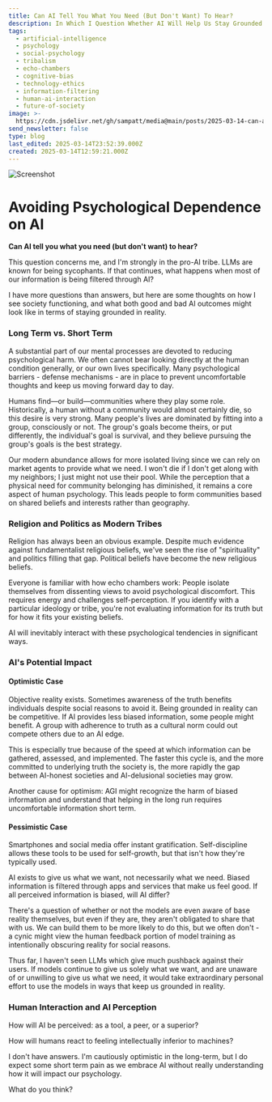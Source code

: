 ```yaml
---
title: Can AI Tell You What You Need (But Don't Want) To Hear?
description: In Which I Question Whether AI Will Help Us Stay Grounded
tags:
  - artificial-intelligence
  - psychology
  - social-psychology
  - tribalism
  - echo-chambers
  - cognitive-bias
  - technology-ethics
  - information-filtering
  - human-ai-interaction
  - future-of-society
image: >-
  https://cdn.jsdelivr.net/gh/sampatt/media@main/posts/2025-03-14-can-ai-tell/image/2025-03-14-23-35.png)
send_newsletter: false
type: blog
last_edited: 2025-03-14T23:52:39.000Z
created: 2025-03-14T12:59:21.000Z
---
```

![Screenshot](https://cdn.jsdelivr.net/gh/sampatt/media@main/posts/2025-03-14-can-ai-tell/image/2025-03-14-23-35.png)


# Avoiding Psychological Dependence on AI

**Can AI tell you what you need (but don't want) to hear?**

This question concerns me, and I'm strongly in the pro-AI tribe. LLMs are known for being sycophants. If that continues, what happens when most of our information is being filtered through AI?

I have more questions than answers, but here are some thoughts on how I see society functioning, and what both good and bad AI outcomes might look like in terms of staying grounded in reality.

### Long Term vs. Short Term

A substantial part of our mental processes are devoted to reducing psychological harm. We often cannot bear looking directly at the human condition generally, or our own lives specifically. Many psychological barriers - defense mechanisms - are in place to prevent uncomfortable thoughts and keep us moving forward day to day.

Humans find—or build—communities where they play some role. Historically, a human without a community would almost certainly die, so this desire is very strong. Many people's lives are dominated by fitting into a group, consciously or not. The group's goals become theirs, or put differently, the individual's goal is survival, and they believe pursuing the group's goals is the best strategy.

Our modern abundance allows for more isolated living since we can rely on market agents to provide what we need. I won't die if I don't get along with my neighbors; I just might not use their pool. While the perception that a physical need for community belonging has diminished, it remains a core aspect of human psychology. This leads people to form communities based on shared beliefs and interests rather than geography.

### Religion and Politics as Modern Tribes

Religion has always been an obvious example. Despite much evidence against fundamentalist religious beliefs, we've seen the rise of "spirituality" and politics filling that gap. Political beliefs have become the new religious beliefs.

Everyone is familiar with how echo chambers work: People isolate themselves from dissenting views to avoid psychological discomfort. This requires energy and challenges self-perception. If you identify with a particular ideology or tribe, you're not evaluating information for its truth but for how it fits your existing beliefs.

AI will inevitably interact with these psychological tendencies in significant ways.

### AI's Potential Impact

#### Optimistic Case

Objective reality exists. Sometimes awareness of the truth benefits individuals despite social reasons to avoid it. Being grounded in reality can be competitive. If AI provides less biased information, some people might benefit. A group with adherence to truth as a cultural norm could out compete others due to an AI edge.

This is especially true because of the speed at which information can be gathered, assessed, and implemented. The faster this cycle is, and the more committed to underlying truth the society is, the more rapidly the gap between AI-honest societies and AI-delusional societies may grow.

Another cause for optimism: AGI might recognize the harm of biased information and understand that helping in the long run requires uncomfortable information short term.

#### Pessimistic Case

Smartphones and social media offer instant gratification. Self-discipline allows these tools to be used for self-growth, but that isn't how they're typically used. 

AI exists to give us what we want, not necessarily what we need. Biased information is filtered through apps and services that make us feel good. If all perceived information is biased, will AI differ?

There's a question of whether or not the models are even aware of base reality themselves, but even if they are, they aren't obligated to share that with us. We can build them to be more likely to do this, but we often don't - a cynic might view the human feedback portion of model training as intentionally obscuring reality for social reasons.

Thus far, I haven't seen LLMs which give much pushback against their users. If models continue to give us solely what we want, and are unaware of or unwilling to give us what we need, it would take extraordinary personal effort to use the models in ways that keep us grounded in reality.


### Human Interaction and AI Perception

How will AI be perceived: as a tool, a peer, or a superior?

How will humans react to feeling intellectually inferior to machines?

I don't have answers. I'm cautiously optimistic in the long-term, but I do expect some short term pain as we embrace AI without really understanding how it will impact our psychology.

What do you think?
